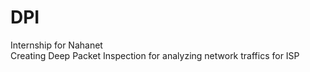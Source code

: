 # DPI

Internship for Nahanet <br />
Creating Deep Packet Inspection for analyzing network traffics for ISP
